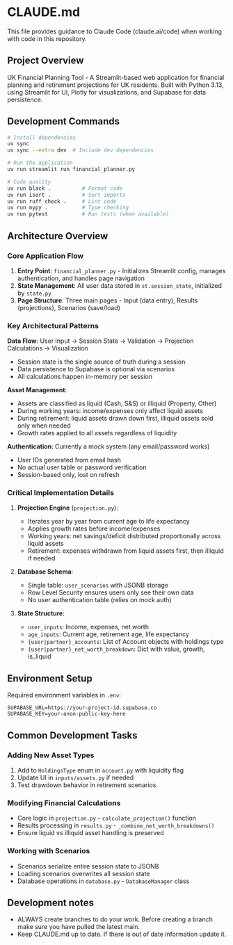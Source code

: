# CLAUDE.md

This file provides guidance to Claude Code (claude.ai/code) when working with code in this repository.

## Project Overview

UK Financial Planning Tool - A Streamlit-based web application for financial planning and retirement projections for UK residents. Built with Python 3.13, using Streamlit for UI, Plotly for visualizations, and Supabase for data persistence.

## Development Commands

```bash
# Install dependencies
uv sync
uv sync --extra dev  # Include dev dependencies

# Run the application
uv run streamlit run financial_planner.py

# Code quality
uv run black .          # Format code
uv run isort .          # Sort imports
uv run ruff check .     # Lint code
uv run mypy .           # Type checking
uv run pytest           # Run tests (when available)
```

## Architecture Overview

### Core Application Flow
1. **Entry Point**: `financial_planner.py` - Initializes Streamlit config, manages authentication, and handles page navigation
2. **State Management**: All user data stored in `st.session_state`, initialized by `state.py`
3. **Page Structure**: Three main pages - Input (data entry), Results (projections), Scenarios (save/load)

### Key Architectural Patterns

**Data Flow**: User Input → Session State → Validation → Projection Calculations → Visualization
- Session state is the single source of truth during a session
- Data persistence to Supabase is optional via scenarios
- All calculations happen in-memory per session

**Asset Management**:
- Assets are classified as liquid (Cash, S&S) or illiquid (Property, Other)
- During working years: income/expenses only affect liquid assets
- During retirement: liquid assets drawn down first, illiquid assets sold only when needed
- Growth rates applied to all assets regardless of liquidity

**Authentication**: Currently a mock system (any email/password works)
- User IDs generated from email hash
- No actual user table or password verification
- Session-based only, lost on refresh

### Critical Implementation Details

1. **Projection Engine** (`projection.py`):
   - Iterates year by year from current age to life expectancy
   - Applies growth rates before income/expenses
   - Working years: net savings/deficit distributed proportionally across liquid assets
   - Retirement: expenses withdrawn from liquid assets first, then illiquid if needed

2. **Database Schema**:
   - Single table: `user_scenarios` with JSONB storage
   - Row Level Security ensures users only see their own data
   - No user authentication table (relies on mock auth)

3. **State Structure**:
   - `user_inputs`: Income, expenses, net worth
   - `age_inputs`: Current age, retirement age, life expectancy  
   - `{user|partner}_accounts`: List of Account objects with holdings type
   - `{user|partner}_net_worth_breakdown`: Dict with value, growth, is_liquid

## Environment Setup

Required environment variables in `.env`:
```
SUPABASE_URL=https://your-project-id.supabase.co
SUPABASE_KEY=your-anon-public-key-here
```

## Common Development Tasks

### Adding New Asset Types
1. Add to `HoldingsType` enum in `account.py` with liquidity flag
2. Update UI in `inputs/assets.py` if needed
3. Test drawdown behavior in retirement scenarios

### Modifying Financial Calculations
- Core logic in `projection.py` - `calculate_projection()` function
- Results processing in `results.py` - `_combine_net_worth_breakdowns()`
- Ensure liquid vs illiquid asset handling is preserved

### Working with Scenarios
- Scenarios serialize entire session state to JSONB
- Loading scenarios overwrites all session state
- Database operations in `database.py` - `DatabaseManager` class


## Development notes

- ALWAYS create branches to do your work. Before creating a branch make sure you have
  pulled the latest main.
- Keep CLAUDE.md up to date. If there is out of date information update it.
